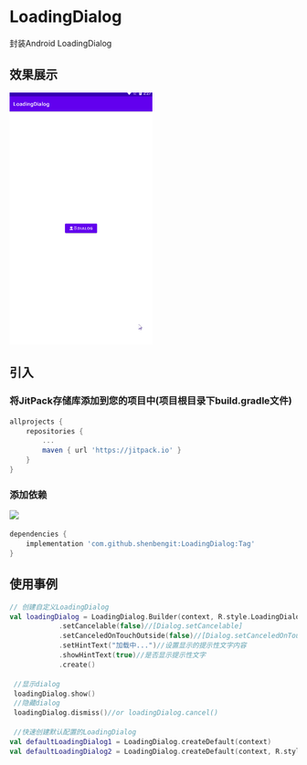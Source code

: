 # LoadingDialog
封装Android LoadingDialog

## 效果展示
<img src="https://github.com/shenbengit/LoadingDialog/blob/master/screenshots/LoadingDialog.gif" alt="动图演示效果" width="250px">

## 引入

### 将JitPack存储库添加到您的项目中(项目根目录下build.gradle文件)
```gradle
allprojects {
    repositories {
        ...
        maven { url 'https://jitpack.io' }
    }
}
```
### 添加依赖
[![](https://jitpack.io/v/shenbengit/LoadingDialog.svg)](https://jitpack.io/#shenbengit/LoadingDialog)
```gradle
dependencies {
    implementation 'com.github.shenbengit:LoadingDialog:Tag'
}
```

## 使用事例

```kotlin
// 创建自定义LoadingDialog
val loadingDialog = LoadingDialog.Builder(context, R.style.LoadingDialog)
            .setCancelable(false)//[Dialog.setCancelable]
            .setCanceledOnTouchOutside(false)//[Dialog.setCanceledOnTouchOutside]
            .setHintText("加载中...")//设置显示的提示性文字内容
            .showHintText(true)//是否显示提示性文字
            .create()
            
 //显示dialog
 loadingDialog.show()
 //隐藏dialog
 loadingDialog.dismiss()//or loadingDialog.cancel()
 
 //快速创建默认配置的LoadingDialog
val defaultLoadingDialog1 = LoadingDialog.createDefault(context)
val defaultLoadingDialog2 = LoadingDialog.createDefault(context, R.style.LoadingDialog)
```
